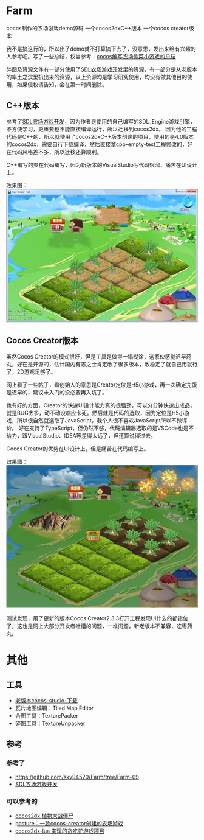 # Farm
cocos制作的农场游戏demo源码 一个cocos2dxC++版本 一个cocos creator版本

我不是搞这行的，所以出了demo就不打算搞下去了，没意思，发出来给有兴趣的人参考吧。写了一些总结，权当参考：[cocos编写农场偷菜小游戏的总结](https://blog.csdn.net/asmcvc/article/details/105641708)

碎图及资源文件有一部分使用了[SDL农场游戏开发](https://github.com/sky94520/Farm/tree/Farm-09)里的资源，有一部分是从老版本的率土之滨里扒出来的资源，以上资源均是学习研究使用，均没有做其他目的使用，如果侵权请告知，会在第一时间删除。

## C++版本
参考了[SDL农场游戏开发](https://github.com/sky94520/Farm/tree/Farm-09)，因为作者是使用的自己编写的SDL_Engine游戏引擎，不方便学习，更重要也不能直接编译运行，所以迁移到cocos2dx。
因为他的工程代码是C++的，所以就使用了cocos2dxC++版本创建的项目，使用的是4.0版本的cocos2dx，需要自行下载编译，然后直接拿cpp-empty-test工程修改的，好在代码风格差不多，所以迁移还算顺利。

C++编写的爽在代码编写，因为新版本的VisualStudio写代码很溜，痛苦在UI设计上。

效果图：
![](./screenshot/1.jpg)


## Cocos Creator版本
虽然Cocos Creator的模式很好，但是工具是做得一塌糊涂，这家伙感觉迟早药丸，好在是开源的，估计国内有志之士肯定改了很多版本，改稳定了就自己用就行了，2D游戏足够了。

网上看了一些帖子，看创始人的意思是Creator定位是H5小游戏，再一次确定完蛋是迟早的，建议未入门的没必要再入坑了。

也有好的方面，Creator的快速UI设计能力真的很强劲，可以分分钟快速出成品，就是BUG太多，动不动没响应卡死。然后就是代码的选取，因为定位是H5小游戏，所以很自然就选取了JavaScript，我个人很不喜欢JavaScript所以不做评价。
好在支持了TypeScript，但仍然不够，代码编辑器选取的是VSCode也是不给力，跟VisualStudio、IDEA等差得太远了，但还算说得过去。

Cocos Creator的优势在UI设计上，但是痛苦在代码编写上。

效果图：
![](./screenshot/2.jpg)

测试发现，用了更新的版本Cocos Creator2.3.3打开工程发现UI什么的都错位了，这也是网上大部分开发者吐槽的问题，一堆问题，新老版本不兼容，吃枣药丸。


# 其他
## 工具
- [老版本cocos-studio-下载](https://github.com/fusijie/Cocos-Resource#cocos-studio-%E4%B8%8B%E8%BD%BD)
- 瓦片地图编辑：Tiled Map Editor
- 合图工具：TexturePacker
- 碎图工具：TextureUnpacker

## 参考
### 参考了
- https://github.com/sky94520/Farm/tree/Farm-09
- [SDL农场游戏开发](https://blog.csdn.net/bull521/category_7534900.html)

### 可以参考的
- [cocos2dx 植物大战僵尸](https://blog.csdn.net/bull521/category_6524913.html)
- [pasture：一款cocos-creator创建的农场游戏](https://github.com/shockingsrose/pasture)
- [cocos2dx-lua 实现的贪吃蛇游戏项目](https://github.com/doctording/cocos2dx_lua_snake)
